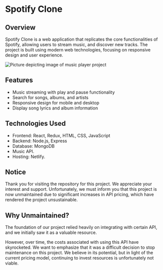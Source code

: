 # Spotify Clone

## Overview

Spotify Clone is a web application that replicates the core functionalities of Spotify, allowing users to stream music, and discover new tracks. The project is built using modern web technologies, focusing on responsive design and user experience.

![Picture depicting image of music player project](https://visconttig.com/images/spotify-clone.jpg)

## Features

- Music streaming with play and pause functionality
- Search for songs, albums, and artists
- Responsive design for mobile and desktop
- Display song lyrics and album information

## Technologies Used

- Frontend: React, Redux, HTML, CSS, JavaScript
- Backend: Node.js, Express
- Database: MongoDB
- Music API.
- Hosting: Netlify.

## Notice

Thank you for visiting the repository for this project. We appreciate your interest and support. Unfortunately, we must inform you that this project is now unmaintained due to significant increases in API pricing, which have rendered the project unsustainable.

## Why Unmaintained?

The foundation of our project relied heavily on integrating with certain API, and we initially saw it as a valuable resource.

However, over time, the costs associated with using this API have skyrocketed. We want to emphasize that it was a difficult decision to stop maintenance on this project. We believe in its potential, but in light of the current pricing model, continuing to invest resources is unfortunately not viable.
